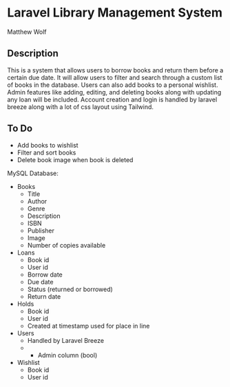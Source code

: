 # Laravel Library Management System

Matthew Wolf

## Description

This is a system that allows users to borrow books and return them before a certain due date. It will allow users to filter and search through a custom list of books in the database. Users can also add books to a personal wishlist. Admin features like adding, editing, and deleting books along with updating any loan will be included. Account creation and login is handled by laravel breeze along with a lot of css layout using Tailwind.

## To Do

-   Add books to wishlist
-   Filter and sort books
-   Delete book image when book is deleted

MySQL Database:

-   Books
    -   Title
    -   Author
    -   Genre
    -   Description
    -   ISBN
    -   Publisher
    -   Image
    -   Number of copies available
-   Loans
    -   Book id
    -   User id
    -   Borrow date
    -   Due date
    -   Status (returned or borrowed)
    -   Return date
-   Holds
    -   Book id
    -   User id
    -   Created at timestamp used for place in line
-   Users
    -   Handled by Laravel Breeze
    -   -   Admin column (bool)
-   Wishlist
    -   Book id
    -   User id
